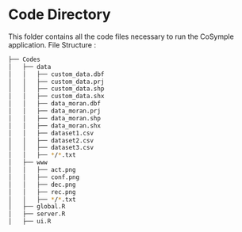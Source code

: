 # Code Directory
This folder contains all the code files necessary to run the CoSymple application.
File Structure :
```bash
├── Codes
│   ├── data
│   │   ├── custom_data.dbf
│   │   ├── custom_data.prj
│   │   ├── custom_data.shp
│   │   ├── custom_data.shx
│   │   ├── data_moran.dbf
│   │   ├── data_moran.prj
│   │   ├── data_moran.shp
│   │   ├── data_moran.shx
│   │   ├── dataset1.csv
│   │   ├── dataset2.csv
│   │   ├── dataset3.csv
│   │   ├── */*.txt
│   ├── www
│   │   ├── act.png
│   │   ├── conf.png
│   │   ├── dec.png
│   │   ├── rec.png
│   │   ├── */*.txt
│   ├── global.R
│   ├── server.R
│   ├── ui.R
```
